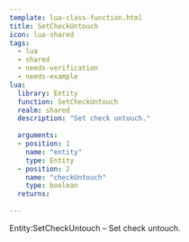 ```yaml
---
template: lua-class-function.html
title: SetCheckUntouch
icon: lua-shared
tags:
  - lua
  - shared
  - needs-verification
  - needs-example
lua:
  library: Entity
  function: SetCheckUntouch
  realm: shared
  description: "Set check untouch."
  
  arguments:
  - position: 1
    name: "entity"
    type: Entity
  - position: 2
    name: "checkUntouch"
    type: boolean
  returns:
    
---
```


<div class="lua__search__keywords">
Entity:SetCheckUntouch &#x2013; Set check untouch.
</div>

